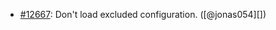 * [#12667](https://github.com/rubocop/rubocop/issues/12667): Don't load excluded configuration. ([@jonas054][])
